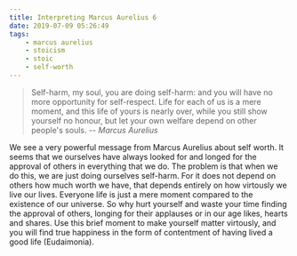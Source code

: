 ```yaml
---
title: Interpreting Marcus Aurelius 6
date: 2019-07-09 05:26:49
tags:
    - marcus aurelius
    - stoicism
    - stoic
    - self-worth
---
```

> Self-harm, my soul,  you are doing self-harm: and you will have no more opportunity for self-respect.  Life for each of us is a mere moment, and this life of yours is nearly over, while you still show yourself no honour, but let your own welfare depend on other people's souls.
> -- <cite>Marcus Aurelius</cite>

We see a very powerful message from Marcus Aurelius about self worth. It seems that we ourselves have always looked for and longed for the approval of others in everything that we do. The problem is that when we do this, we are just doing ourselves self-harm. For it does not depend on others how much worth we have, that depends entirely on how virtously we live our lives. Everyone life is just a mere moment compared to the existence of our universe. So why hurt yourself and waste your time finding the approval of others, longing for their applauses or in our age likes, hearts and shares. Use this brief moment to make yourself matter virtously, and you will find true happiness in the form of contentment of having lived a good life (Eudaimonia). 